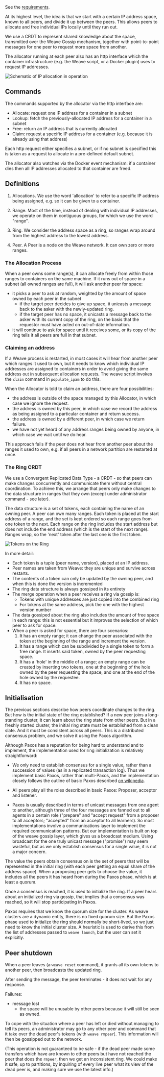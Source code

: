 See the [requirements](https://github.com/zettio/weave/wiki/IP-allocation-requirements).

At its highest level, the idea is that we start with a certain IP
address space, known to all peers, and divide it up between the
peers. This allows peers to allocate and free individual IPs locally
until they run out.

We use a CRDT to represent shared knowledge about the space,
transmitted over the Weave Gossip mechanism, together with
point-to-point messages for one peer to request more space from
another.

The allocator running at each peer also has an http interface which
the container infrastructure (e.g. the Weave script, or a Docker
plugin) uses to request IP addresses.

![Schematic of IP allocation in operation](https://docs.google.com/drawings/d/1-EUIRKYxwfKTpBJ7v_LMcdvSpodIMSz4lT3wgEfWKl4/pub?w=701&h=310)

## Commands

The commands supported by the allocator via the http interface are:

- Allocate: request one IP address for a container in a subnet
- Lookup: fetch the previously-allocated IP address for a container in a subnet
- Free: return an IP address that is currently allocated
- Claim: request a specific IP address for a container (e.g. because
  it is already using that address)

Each http request either specifies a subnet, or if no subnet is
specified this is taken as a request to allocate in a pre-defined
default subnet.

The allocator also watches via the Docker event mechanism: if a
container dies then all IP addresses allocated to that container are
freed.

## Definitions

1. Allocations. We use the word 'allocation' to refer to a specific
   IP address being assigned, e.g. so it can be given to a container.

2. Range. Most of the time, instead of dealing with individual IP
   addresses, we operate on them in contiguous groups, for which we
   use the word "range".

3. Ring. We consider the address space as a ring, so ranges wrap
   around from the highest address to the lowest address.

4. Peer. A Peer is a node on the Weave network. It can own zero or
   more ranges.

### The Allocation Process

When a peer owns some range(s), it can allocate freely from within
those ranges to containers on the same machine. If it runs out of
space in a subnet (all owned ranges are full), it will ask another
peer for space:
  - it picks a peer to ask at random, weighted by the amount of space
    owned by each peer in the subnet
    - if the target peer decides to give up space, it unicasts a message
      back to the asker with the newly-updated ring.
    - if the target peer has no space, it unicasts a message back to the
      asker with its current copy of the ring, on the basis that the
      requestor must have acted on out-of-date information.
  - it will continue to ask for space until it receives some, or its
    copy of the ring tells it all peers are full in that subnet.

### Claiming an address

If a Weave process is restarted, in most cases it will hear from
another peer which ranges it used to own, but it needs to know which
individual IP addresses are assigned to containers in order to avoid
giving the same address out in subsequent allocation requests. The
weave script invokes the `claim` command in `populate_ipam` to do
this.

When the Allocator is told to claim an address, there are four
possibilities:
  - the address is outside of the space managed by this Allocator, in
    which case we ignore the request.
  - the address is owned by this peer, in which case we record the
    address as being assigned to a particular container and return
    success.
  - the address is owned by a different peer, in which case we return
    failure.
  - we have not yet heard of any address ranges being owned by anyone,
    in which case we wait until we do hear.

This approach fails if the peer does not hear from another peer about
the ranges it used to own, e.g. if all peers in a network partition
are restarted at once.

### The Ring CRDT

We use a Convergent Replicated Data Type - a CRDT - so that peers can
make changes concurrently and communicate them without central
coordination. To achieve this, we arrange that peers only make changes
to the data structure in ranges that they own (except under
administrator command - see later).

The data structure is a set of tokens, each containing the name of an
owning peer. A peer can own many ranges. Each token is placed at the
start address of a range, and the set is kept ordered so each range
goes from one token to the next. Each range on the ring includes the
start address but does not include the end address (which is the start
of the next range).  Ranges wrap, so the 'next' token after the last
one is the first token.

![Tokens on the Ring](https://docs.google.com/drawings/d/1hp--q2vmxbBAnPjhza4Kqjr1ugrw2iS1M1GerhH-IKY/pub?w=960&h=288)

In more detail:
- Each token is a tuple {peer name, version}, placed
  at an IP address.
- Peer names are taken from Weave: they are unique and survive across restarts.
- The contents of a token can only be updated by the owning peer, and
  when this is done the version is incremented
- The ring data structure is always gossiped in its entirety
- The merge operation when a peer receives a ring via gossip is:
  - Tokens with unique addresses are just copied into the combined ring
  - For tokens at the same address, pick the one with the highest
    version number
- The data gossiped about the ring also includes the amount of free
  space in each range: this is not essential but it improves the
  selection of which peer to ask for space.
- When a peer is asked for space, there are four scenarios:
  1. It has an empty range; it can change the peer associated with
     the token at the beginning of the range and increment the version.
  2. It has a range which can be subdivided by a single token to form
     a free range.  It inserts said token, owned by the peer requesting
     space.
  3. It has a 'hole' in the middle of a range; an empty range can be
     created by inserting two tokens, one at the beginning of the hole
     owned by the peer requesting the space, and one at the end of the
     hole owned by the requestee.
  4. It has no space.

## Initialisation

The previous sections describe how peers coordinate changes to the
ring.  But how is the initial state of the ring established?  If a new
peer joins a long-standing cluster, it can learn about the ring state
from other peers.  But in a freshly started cluster, the initial ring
state must be established from a clean slate.  And it must be
consistent across all peers.  This is a distributed consensus problem,
and we solve it using the Paxos algorithm.

Although Paxos has a reputation for being hard to understand and to
implement, the implementation used for ring initialization is
relatively straightforward:

- We only need to establish consensus for a single value, rather than
  a succession of values (as in a replicated transaction log).  Thus
  we implement basic Paxos, rather than multi-Paxos, and the
  implementation closely follows the outline of basic Paxos described
  [on
  wikipedia](http://en.wikipedia.org/wiki/Paxos_%28computer_science%29#Basic_Paxos).

- All peers play all the roles described in basic Paxos: Proposer,
  acceptor and listener.

- Paxos is usually described in terms of unicast messages from one
  agent to another, although three of the four messages are fanned out
  to all agents in a certain role ("prepare" and "accept request" from
  a proposer to all acceptors; "accepted" from an acceptor to all
  learners).  So most implementations involve a communications layer
  to implement the required communication patterns.  But our
  implementation is built on top of the weave gossip layer, which
  gives us a broadcast medium.  Using broadcast for the one truly
  unicast message ("promise") may seem wasteful, but as we only
  establish consensus for a single value, it is not a major concern.

The value the peers obtain consensus on is the set of peers that will
be represented in the initial ring (with each peer getting an equal
share of the address space).  When a proposing peer gets to choose the
value, it includes all the peers it has heard from during the Paxos
phase, which is at least a quorum.

Once a consensus is reached, it is used to initialize the ring.  If a
peer hears about an initialized ring via gossip, that implies that a
consensus was reached, so it will stop participating in Paxos.

Paxos requires that we know the quorum size for the cluster.  As weave
clusters are a dynamic entity, there is no fixed quorum size.  But the
Paxos phase used to initialize the ring should normally be
short-lived, so we just need to know the initial cluster size.  A
heuristic is used to derive this from the list of addresses passed to
`weave launch`, but the user can set it explicitly.

## Peer shutdown

When a peer leaves (a `weave reset` command), it grants all its own
tokens to another peer, then broadcasts the updated ring.

After sending the message, the peer terminates - it does not wait for
any response.

Failures:
- message lost
  - the space will be unusable by other peers because it will still be
    seen as owned.

To cope with the situation where a peer has left or died without
managing to tell its peers, an administrator may go to any other peer
and command that it take over the dead peer's tokens (with `weave
rmpeer`).  This information will then be gossipped out to the network.

(This operation is not guaranteed to be safe - if the dead peer made
some transfers which have are known to other peers but have not
reached the peer that does the `rmpeer`, then we get an inconsistent
ring.  We could make it safe, up to partitions, by inquiring of every
live peer what its view of the dead peer is, and making sure we use
the latest info.)
